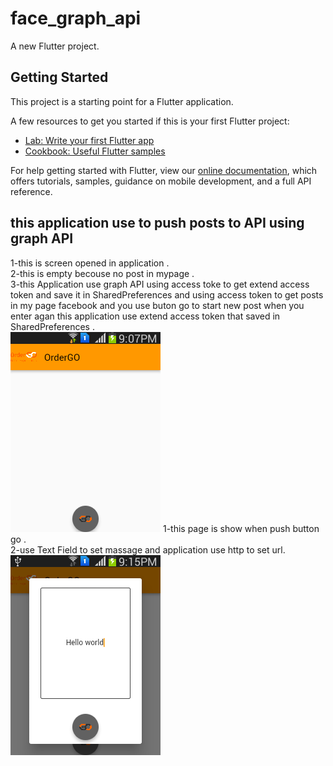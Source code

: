 # face_graph_api

A new Flutter project.

## Getting Started

This project is a starting point for a Flutter application.

A few resources to get you started if this is your first Flutter project:

- [Lab: Write your first Flutter app](https://flutter.dev/docs/get-started/codelab)
- [Cookbook: Useful Flutter samples](https://flutter.dev/docs/cookbook)

For help getting started with Flutter, view our
[online documentation](https://flutter.dev/docs), which offers tutorials,
samples, guidance on mobile development, and a full API reference.

## this application use to push posts to API using graph API
1-this is screen opened in application .<br>
2-this is empty becouse no post in mypage .<br>
3-this Application use graph API using access toke to get extend access token and save it in SharedPreferences and using access token to get posts in my    page facebook and you use buton go to start new post when you enter agan this application use extend access token that saved in SharedPreferences .<br>
<img src="/image/Screenshot_start.png">
1-this page is show when push button go .<br>
2-use Text Field to set massage and application use http to set url.<br>
<img src="/image/Screenshot_start2.png">

